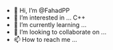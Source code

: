 - 👋 Hi, I’m @FahadPP
- 👀 I’m interested in ... C++
- 🌱 I’m currently learning ...
- 💞️ I’m looking to collaborate on ...
- 📫 How to reach me ...

<!---
FahadPP/FahadPP is a ✨ special ✨ repository because its `README.md` (this file) appears on your GitHub profile.
You can click the Preview link to take a look at your changes.
--->
